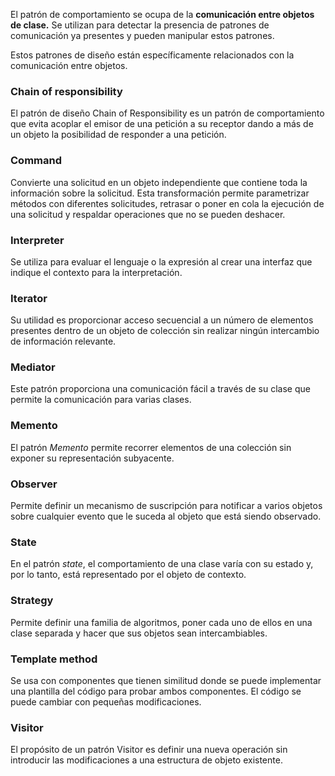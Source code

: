 El patrón de comportamiento se ocupa de la **comunicación entre objetos de clase.** Se utilizan para detectar la presencia de patrones de comunicación ya presentes y pueden manipular estos patrones.

Estos patrones de diseño están específicamente relacionados con la comunicación entre objetos.

### **Chain of responsibility**

El patrón de diseño Chain of Responsibility es un patrón de comportamiento que evita acoplar el emisor de una petición a su receptor dando a más de un objeto la posibilidad de responder a una petición.

### **Command**

Convierte una solicitud en un objeto independiente que contiene toda la información sobre la solicitud. Esta transformación permite parametrizar métodos con diferentes solicitudes, retrasar o poner en cola la ejecución de una solicitud y respaldar operaciones que no se pueden deshacer.

### **Interpreter**

Se utiliza para evaluar el lenguaje o la expresión al crear una interfaz que indique el contexto para la interpretación.

### **Iterator**

Su utilidad es proporcionar acceso secuencial a un número de elementos presentes dentro de un objeto de colección sin realizar ningún intercambio de información relevante.

### **Mediator**

Este patrón proporciona una comunicación fácil a través de su clase que permite la comunicación para varias clases.

### **Mement**o

El patrón _Memento_ permite recorrer elementos de una colección sin exponer su representación subyacente.

### **Observer**

Permite definir un mecanismo de suscripción para notificar a varios objetos sobre cualquier evento que le suceda al objeto que está siendo observado.

### State

En el patrón _state_, el comportamiento de una clase varía con su estado y, por lo tanto, está representado por el objeto de contexto.

### **Strategy**

Permite definir una familia de algoritmos, poner cada uno de ellos en una clase separada y hacer que sus objetos sean intercambiables.

### **Template method**

Se usa con componentes que tienen similitud donde se puede implementar una plantilla del código para probar ambos componentes. El código se puede cambiar con pequeñas modificaciones.

### Visitor

El propósito de un patrón Visitor es definir una nueva operación sin introducir las modificaciones a una estructura de objeto existente.